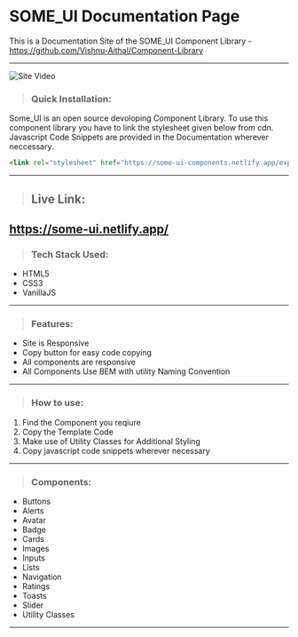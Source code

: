 # SOME_UI Documentation Page

This is a Documentation Site of the SOME_UI Component Library - https://github.com/Vishnu-Aithal/Component-Library

---

![Site Video](https://github.com/Vishnu-Aithal/Some-UI-Documentaion/blob/update-readme/assets/images/Some_UI%20Doc.gif)

> ### Quick Installation:

Some_UI is an open source devoloping Component Library. To use this component library you have to link the stylesheet given below from cdn.
Javascript Code Snippets are provided in the Documentation wherever neccessary.

```html
<link rel="stylesheet" href="https://some-ui-components.netlify.app/export.css">
```

---
> ## Live Link:

https://some-ui.netlify.app/
---

> ### Tech Stack Used:

- HTML5
- CSS3
- VanillaJS

---

> ### Features:

- Site is Responsive
- Copy button for easy code copying
- All components are responsive
- All Components Use BEM with utility Naming Convention

---

> ### How to use:

1. Find the Component you reqiure
2. Copy the Template Code
3. Make use of Utility Classes for Additional Styling
4. Copy javascript code snippets wherever necessary

---

> ### Components:

- Buttons
- Alerts
- Avatar
- Badge
- Cards
- Images
- Inputs
- Lists
- Navigation
- Ratings
- Toasts
- Slider
- Utility Classes

---

